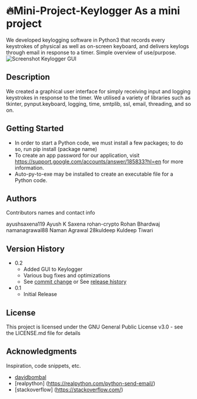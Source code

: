 # 🔥Mini-Project-Keylogger As a mini project
We developed keylogging software in Python3 that records every keystrokes of physical as
well as on-screen keyboard, and delivers keylogs through email in response to a timer.
Simple overview of use/purpose.
![Screenshot Keylogger GUI](https://media-exp1.licdn.com/dms/image/C4D22AQGjimccCyXAbw/feedshare-shrink_800/0/1662678525544?e=1665619200&v=beta&t=O_DlOqxLdwukZaBF_fJgu_Z2LgTV8lJzJcYGz9VQV5g)

## Description
We created a graphical user interface for simply receiving input and logging keystrokes in response to the timer. We utilised a variety of libraries such as tkinter, pynput.keyboard, logging, time, smtplib, ssl, email, threading, and so on.
## Getting Started
* In order to start a Python code, we must install a few packages; to do so, run pip install (package name)
* To create an app password for our application, visit https://support.google.com/accounts/answer/185833?hl=en for more information.
* Auto-py-to-exe may be installed to create an executable file for a Python code.

## Authors

Contributors names and contact info

ayushsaxena119 Ayush K Saxena
rohan-crypto Rohan Bhardwaj 
namanagrawal88 Naman Agrawal
28kuldeep Kuldeep Tiwari 


## Version History

* 0.2
    * Added GUI to Keylogger
    * Various bug fixes and optimizations
    * See [commit change]() or See [release history]()
* 0.1
    * Initial Release

## License

This project is licensed under the GNU General Public License v3.0 - see the LICENSE.md file for details

## Acknowledgments

Inspiration, code snippets, etc.
* [davidbombal](https://github.com/davidbombal/CompTIA-Security-Plus/blob/main/python-keylogger)
* [realpython] (https://realpython.com/python-send-email/)
* [stackoverflow] (https://stackoverflow.com/)
